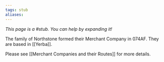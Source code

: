 ```yaml
---
tags: stub
aliases:
---
```


*This page is a #stub. You can help by expanding it!*

The family of Northstone formed their Merchant Company in 074AF. They are based in [[Yerba]]. 

Please see [[Merchant Companies and their Routes]] for more details.